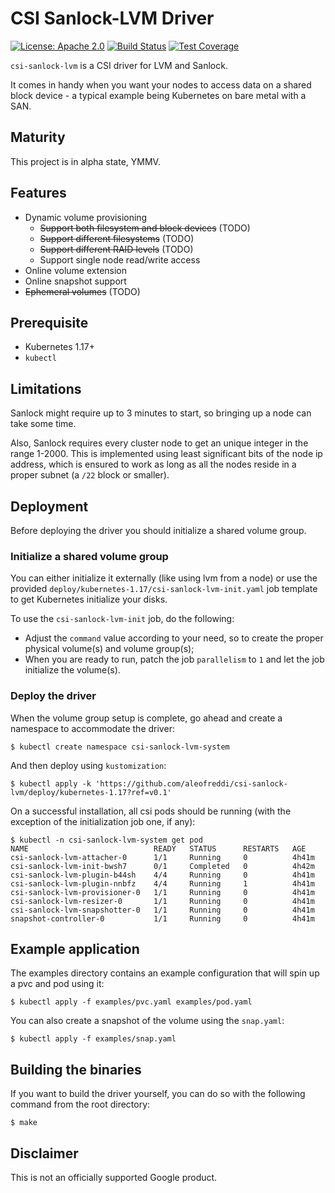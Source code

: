 # CSI Sanlock-LVM Driver
[![License: Apache 2.0](https://img.shields.io/badge/License-Apache%202.0-blue.svg)](https://opensource.org/licenses/Apache-2.0)
[![Build Status](https://travis-ci.com/aleofreddi/csi-sanlock-lvm.svg?branch=master)](https://travis-ci.com/aleofreddi/csi-sanlock-lvm)
[![Test Coverage](https://codecov.io/gh/aleofreddi/csi-sanlock-lvm/branch/master/graph/badge.svg)](https://codecov.io/gh/aleofreddi/csi-sanlock-lvm) 

`csi-sanlock-lvm` is a CSI driver for LVM and Sanlock.

It comes in handy when you want your nodes to access data on a shared block
device - a typical example being Kubernetes on bare metal with a SAN.

## Maturity

This project is in alpha state, YMMV.

## Features

-   Dynamic volume provisioning
    -   ~~Support both filesystem and block devices~~ (TODO)
    -   ~~Support different filesystems~~ (TODO)
    -   ~~Support different RAID levels~~ (TODO)
    -   Support single node read/write access
-   Online volume extension
-   Online snapshot support
-   ~~Ephemeral volumes~~ (TODO)

## Prerequisite

-   Kubernetes 1.17+
-   `kubectl`

## Limitations

Sanlock might require up to 3 minutes to start, so bringing up a node can take
some time.

Also, Sanlock requires every cluster node to get an unique integer in the range
1-2000. This is implemented using least significant bits of the node ip address,
which is ensured to work as long as all the nodes reside in a proper subnet
(a `/22` block or smaller).

## Deployment

Before deploying the driver you should initialize a shared volume group.

### Initialize a shared volume group

You can either initialize it externally (like using lvm from a node) or use
the provided `deploy/kubernetes-1.17/csi-sanlock-lvm-init.yaml` job template
to get Kubernetes initialize your disks.

To use the `csi-sanlock-lvm-init` job, do the following:

- Adjust the `command` value according to your need, so to create the proper
physical volume(s) and volume group(s);
- When you are ready to run, patch the job `parallelism` to `1` and let the job
initialize the volume(s).

### Deploy the driver

When the volume group setup is complete, go ahead and create a namespace to
accommodate the driver:

```shell
$ kubectl create namespace csi-sanlock-lvm-system
```

And then deploy using `kustomization`:

```shell
$ kubectl apply -k 'https://github.com/aleofreddi/csi-sanlock-lvm/deploy/kubernetes-1.17?ref=v0.1'
```

On a successful installation, all csi pods should be running (with the exception
of the initialization job one, if any):

```shell
$ kubectl -n csi-sanlock-lvm-system get pod
NAME                            READY   STATUS      RESTARTS   AGE
csi-sanlock-lvm-attacher-0      1/1     Running     0          4h41m
csi-sanlock-lvm-init-bwsh7      0/1     Completed   0          4h42m
csi-sanlock-lvm-plugin-b44sh    4/4     Running     0          4h41m
csi-sanlock-lvm-plugin-nnbfz    4/4     Running     1          4h41m
csi-sanlock-lvm-provisioner-0   1/1     Running     0          4h41m
csi-sanlock-lvm-resizer-0       1/1     Running     0          4h41m
csi-sanlock-lvm-snapshotter-0   1/1     Running     0          4h41m
snapshot-controller-0           1/1     Running     0          4h41m
```

## Example application

The examples directory contains an example configuration that will spin up a pvc
and pod using it:

```shell
$ kubectl apply -f examples/pvc.yaml examples/pod.yaml
```

You can also create a snapshot of the volume using the `snap.yaml`:

```shell
$ kubectl apply -f examples/snap.yaml
```

## Building the binaries

If you want to build the driver yourself, you can do so with the following
command from the root directory:

```shell
$ make
```

## Disclaimer

This is not an officially supported Google product.

